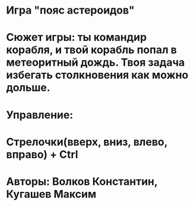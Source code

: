Игра "пояс астероидов"
==============================================================================================================================
Сюжет игры: ты командир корабля, и твой корабль попал в метеоритный дождь. Твоя задача избегать столкновения как можно дольше.
==============================================================================================================================
Управление:
==============================================================================================================================
Стрелочки(вверх, вниз, влево, вправо) + Ctrl
==============================================================================================================================
Авторы: Волков Константин, Кугашев Максим
==============================================================================================================================
